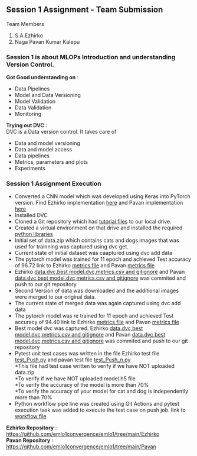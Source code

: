 ## Session 1 Assignment - Team Submission
Team Members
1. S.A.Ezhirko
2. Naga Pavan Kumar Kalepu

### Session 1 is about MLOPs Introduction and understanding Version Control.
**Got Good understanding on** : <br />
* Data Pipelines
* Model and Data Versioning
* Model Validation
* Data Validation
* Monitoring

**Trying out DVC** : <br />
DVC is a Data version control. It takes care of 
* Data and model versioning
* Data and model access
* Data pipelines
* Metrics, parameters and plots
* Experiments

### Session 1 Assignment Execution
* Converted a CNN model which was developed using Keras into PyTorch version. Find Ezhirko implementation [here](https://github.com/emlo1convergence/emlo1/blob/main/Ezhirko/Pytorch_train.py) and Pavan implementation [here](https://github.com/emlo1convergence/emlo1/blob/main/Pavan/train.py)
* Installed DVC
* Cloned a Git repository which had [tutorial files](https://github.com/iterative/example-versioning.git) to our local drive.
* Created a virtual environment on that drive and installed the required [python libraries](https://github.com/emlo1convergence/emlo1/blob/main/Ezhirko/requirements.txt)
* Initial set of data.zip which contains cats and dogs images that was used for trainning was captured using dvc get.
* Current state of initial dataset was caaptured using dvc add data
* The pytorch model was trained for 11 epoch and achieved Test accuracy of 96.72 link to Ezhirko [metrics file](https://github.com/emlo1convergence/emlo1/blob/main/Ezhirko/Metrics.csv) and Pavan [metrics file](https://github.com/emlo1convergence/emlo1/blob/main/Pavan/Metrics.csv)
* Ezhirko [data.dvc,best model.dvc,metrics.csv and gitignore](https://github.com/emlo1convergence/emlo1/tree/main/Ezhirko) and Pavan [data.dvc,best model.dvc,metrics.csv and gitignore](https://github.com/emlo1convergence/emlo1/tree/main/Pavan) was commited and push to our git repository
* Second Version of data was downloaded and the additional images were merged to our original data.
* The current state of merged data was again captured using dvc add data
* The pytorch model was re trained for 11 epoch and achieved Test accuracy of 94.40 link to Ezhirko [metrics file](https://github.com/emlo1convergence/emlo1/blob/main/Ezhirko/Metrics.csv) and Pavan [metrics file](https://github.com/emlo1convergence/emlo1/blob/main/Pavan/Metrics.csv)
* Best model dvc was captured. Ezhirko [data.dvc,best model.dvc,metrics.csv and gitignore](https://github.com/emlo1convergence/emlo1/tree/main/Ezhirko) and Pavan [data.dvc,best model.dvc,metrics.csv and gitignore](https://github.com/emlo1convergence/emlo1/tree/main/Pavan) was commited and push to our git repository
* Pytest unit test cases was written in the file Ezhirko test file [test_Push.py](https://github.com/emlo1convergence/emlo1/blob/main/Ezhirko/test_Push.py) and pavan test file [test_Push_n.py](https://github.com/emlo1convergence/emlo1/blob/main/Pavan/test_Push_n.py)<br />
  *This file had test case written to verify if we have NOT uploaded data.zip<br />
  *To verify if we have NOT uploaded model.h5 file<br />
  *To verify the accuracy of the model is more than 70%<br />
  *To verify the accuracy of your model for cat and dog is independently more than 70%<br />
 * Python workflow pipe line was created using Git Actions and pytest execution task was added to execute the test case on push job. link to [workflow file](https://github.com/emlo1convergence/emlo1/blob/main/.github/workflows/python-app.yml)

**Ezhirko Repository** : https://github.com/emlo1convergence/emlo1/tree/main/Ezhirko <br />
**Pavan Repository** : https://github.com/emlo1convergence/emlo1/tree/main/Pavan

